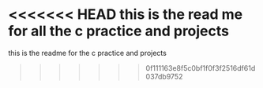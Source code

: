 <<<<<<< HEAD
this is the read me for all the c practice and projects
=======
this is the readme for the c practice and projects
>>>>>>> 0f111163e8f5c0bf1f0f3f2516df61d037db9752
